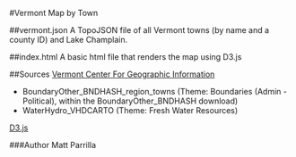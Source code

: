 #Vermont Map by Town

##vermont.json
A TopoJSON file of all Vermont towns (by name and a county ID) and Lake Champlain.

##index.html
A basic html file that renders the map using D3.js

##Sources
[Vermont Center For Geographic Information](http://vcgi.vermont.gov/warehouse/search_tools)

- BoundaryOther_BNDHASH_region_towns (Theme: Boundaries (Admin - Political), within the BoundaryOther_BNDHASH download)
- WaterHydro_VHDCARTO (Theme: Fresh Water Resources)

[D3.js](http://d3js.org)

###Author
Matt Parrilla
